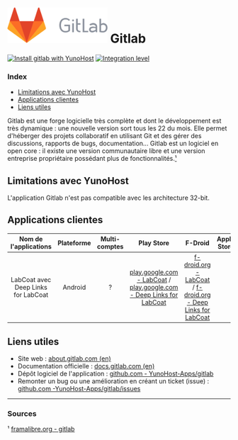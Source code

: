 # <img src="/images/gitlab_logo.svg" height="80px" alt="logo de Gitlab"> Gitlab

[![Install gitlab with YunoHost](https://install-app.yunohost.org/install-with-yunohost.png)](https://install-app.yunohost.org/?app=gitlab) [![Integration level](https://dash.yunohost.org/integration/gitlab.svg)](https://dash.yunohost.org/appci/app/gitlab)

### Index

- [Limitations avec YunoHost](#limitations-avec-yunohost)
- [Applications clientes](#applications-clientes)
- [Liens utiles](#liens-utiles)

Gitlab est une forge logicielle très complète et dont le développement est très dynamique : une nouvelle version sort tous les 22 du mois. Elle permet d'héberger des projets collaboratif en utilisant Git et des gérer des discussions, rapports de bugs, documentation... Gitlab est un logiciel en open core : il existe une version communautaire libre et une version entreprise propriétaire possédant plus de fonctionnalités.[¹](#sources)

## Limitations avec YunoHost

L'application Gitlab n'est pas compatible avec les architecture 32-bit.

## Applications clientes

| Nom de l'applications | Plateforme | Multi-comptes | Play Store | F-Droid | Apple Store |
|:---------------------:|:----------:|:-------------:|:----------:|:-------:|:-----------:|
| LabCoat avec Deep Links for LabCoat | Android | ? | [play.google.com - LabCoat](https://play.google.com/store/apps/details?id=com.commit451.gitlab) / [play.google.com - Deep Links for LabCoat](https://play.google.com/store/apps/details?id=com.nomadlabs.labcoat.deeplinks) | [f-droid.org - LabCoat](https://f-droid.org/fr/packages/com.commit451.gitlab/) / [f-droid.org - Deep Links for LabCoat](https://f-droid.org/fr/packages/com.nomadlabs.labcoat.deeplinks/) | |

## Liens utiles

+ Site web : [about.gitlab.com (en)](https://about.gitlab.com/)
+ Documentation officielle : [docs.gitlab.com (en)](https://docs.gitlab.com/)
+ Dépôt logiciel de l'application : [github.com - YunoHost-Apps/gitlab](https://github.com/YunoHost-Apps/gitlab_ynh)
+ Remonter un bug ou une amélioration en créant un ticket (issue) : [github.com -YunoHost-Apps/gitlab/issues](https://github.com/YunoHost-Apps/gitlab_ynh/issues)

------

### Sources

¹ [framalibre.org - gitlab](https://framalibre.org/content/gitlab)
